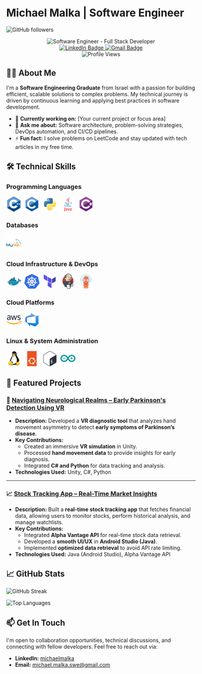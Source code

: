 # Michael Malka | Software Engineer

![GitHub followers](https://img.shields.io/github/followers/NanoShark?style=social)

<div align="center">
  <img src="https://img.shields.io/badge/Software_Engineer-Full_Stack_Developer-blue?style=for-the-badge" alt="Software Engineer - Full Stack Developer"/>
  <br>
  <a href="https://www.linkedin.com/in/michaelmalka/">
    <img src="https://img.shields.io/badge/LinkedIn-blue?style=for-the-badge&logo=linkedin&logoColor=white" alt="LinkedIn Badge"/>
  </a>
  <a href="mailto:michael.malka.swe@gmail.com">
    <img src="https://img.shields.io/badge/-Gmail-red?style=for-the-badge&logo=Gmail&logoColor=white" alt="Gmail Badge"/>
  </a>
  <br>
  <img src="https://komarev.com/ghpvc/?username=NanoShark&style=flat-square&color=blue" alt="Profile Views"/>
</div>

## 👨‍💻 About Me

I'm a **Software Engineering Graduate** from Israel with a passion for building efficient, scalable solutions to complex problems. My technical journey is driven by continuous learning and applying best practices in software development.

- 🔭 **Currently working on:** [Your current project or focus area]
- 💬 **Ask me about:** Software architecture, problem-solving strategies, DevOps automation, and CI/CD pipelines.
- ⚡ **Fun fact:** I solve problems on LeetCode and stay updated with tech articles in my free time.

## 🛠️ Technical Skills

### **Programming Languages**
<div>
  <img src="https://github.com/devicons/devicon/blob/master/icons/cplusplus/cplusplus-original.svg" title="C++" alt="C++" width="40" height="40"/>&nbsp; 
  <img src="https://github.com/devicons/devicon/blob/master/icons/c/c-original.svg" title="C" alt="C" width="40" height="40"/>&nbsp; 
  <img src="https://github.com/devicons/devicon/blob/master/icons/python/python-original.svg" title="Python" alt="Python" width="40" height="40"/>&nbsp;
  <img src="https://github.com/devicons/devicon/blob/master/icons/java/java-original-wordmark.svg" title="Java" alt="Java" width="40" height="40"/>&nbsp;
  <img src="https://github.com/devicons/devicon/blob/master/icons/csharp/csharp-original.svg" title="C#" alt="C#" width="40" height="40"/>&nbsp;
</div>


### **Databases**
<div>
  <img src="https://github.com/devicons/devicon/blob/master/icons/mysql/mysql-original-wordmark.svg" title="MySQL" alt="MySQL" width="40" height="40"/>&nbsp;
</div>

### **Cloud Infrastructure & DevOps**
<div>
  <img src="https://github.com/devicons/devicon/blob/master/icons/docker/docker-original.svg" title="Docker" alt="Docker" width="40" height="40"/>&nbsp;
  <img src="https://github.com/devicons/devicon/blob/master/icons/kubernetes/kubernetes-original.svg" title="Kubernetes" alt="Kubernetes" width="40" height="40"/>&nbsp;
  <img src="https://github.com/devicons/devicon/blob/master/icons/terraform/terraform-original.svg" title="Terraform" alt="Terraform" width="40" height="40"/>&nbsp;
  <img src="https://github.com/devicons/devicon/blob/master/icons/jenkins/jenkins-original.svg" title="Jenkins" alt="Jenkins" width="40" height="40"/>&nbsp;
  <img src="https://github.com/devicons/devicon/blob/master/icons/argocd/argocd-original.svg" title="ArgoCD" alt="ArgoCD" width="40" height="40"/>&nbsp;
</div>

### **Cloud Platforms**
<div>
  <img src="https://github.com/devicons/devicon/blob/master/icons/amazonwebservices/amazonwebservices-original-wordmark.svg" title="AWS" alt="AWS" width="40" height="40"/>&nbsp;
  <img src="https://github.com/devicons/devicon/blob/master/icons/azuredevops/azuredevops-original.svg" title="Azure DevOps" alt="Azure DevOps" width="40" height="40"/>&nbsp;
</div>

### **Linux & System Administration**
<div>
  <img src="https://github.com/devicons/devicon/blob/master/icons/linux/linux-original.svg" title="Linux" alt="Linux" width="40" height="40"/>&nbsp;
  <img src="https://github.com/devicons/devicon/blob/master/icons/ubuntu/ubuntu-original.svg" title="Ubuntu" alt="Ubuntu" width="40" height="40"/>&nbsp;
  <img src="https://github.com/devicons/devicon/blob/master/icons/bash/bash-original.svg" title="Bash" alt="Bash" width="40" height="40"/>&nbsp;
  <img src="https://github.com/devicons/devicon/blob/master/icons/arduino/arduino-original.svg" title="Arduino" alt="Arduino" width="40" height="40"/>&nbsp;
</div>

## 🚀 **Featured Projects**

### 🏥 [Navigating Neurological Realms – Early Parkinson's Detection Using VR](https://github.com/NanoShark/Navigating-Neurological-Realms)
- **Description:** Developed a **VR diagnostic tool** that analyzes hand movement asymmetry to detect **early symptoms of Parkinson’s disease**.
- **Key Contributions:**
  - Created an immersive **VR simulation** in Unity.
  - Processed **hand movement data** to provide insights for early diagnosis.
  - Integrated **C# and Python** for data tracking and analysis.
- **Technologies Used:** Unity, C#, Python

---

### 📈 [Stock Tracking App – Real-Time Market Insights](https://github.com/NanoShark/StockTrackerAppAlphaApi)
- **Description:** Built a **real-time stock tracking app** that fetches financial data, allowing users to monitor stocks, perform historical analysis, and manage watchlists.
- **Key Contributions:**
  - Integrated **Alpha Vantage API** for real-time stock data retrieval.
  - Developed a **smooth UI/UX** in **Android Studio (Java)**.
  - Implemented **optimized data retrieval** to avoid API rate limiting.
- **Technologies Used:** Java (Android Studio), Alpha Vantage API

## 📈 GitHub Stats

![GitHub Streak](https://streak-stats.demolab.com?user=NanoShark&theme=dark&background=000000)

![Top Languages](https://github-readme-stats.vercel.app/api/top-langs/?username=NanoShark&layout=compact&theme=vision-friendly-dark&hide_border=true)

## 📫 Get In Touch

I'm open to collaboration opportunities, technical discussions, and connecting with fellow developers. Feel free to reach out via:

- **LinkedIn:** [michaelmalka](https://www.linkedin.com/in/michaelmalka/)
- **Email:** [michael.malka.swe@gmail.com](mailto:michael.malka.swe@gmail.com)

